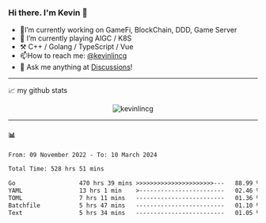 ### Hi there. I'm Kevin 👋

- 🔭I’m currently working on GameFi, BlockChain, DDD, Game Server
- 🌱 I’m currently playing AIGC / K8S
-   :hammer_and_pick: C++ / Golang / TypeScript / Vue
- 📫How to reach me: [@kevinlincg](https://twitter.com/kevinlincg) 
-   :thought_balloon: Ask me anything at [Discussions](https://github.com/kevinlincg/kevinlincg/discussions/new)!

---

📈 my github stats

<p align="center"> <img src="https://github-readme-stats-ouuan.vercel.app/api?username=kevinlincg&theme=dark&show_icons=true&count_private=true" alt="kevinlincg" />

---

#### :bar_chart: 

<!--START_SECTION:waka-->

```txt
From: 09 November 2022 - To: 10 March 2024

Total Time: 528 hrs 51 mins

Go                  470 hrs 39 mins >>>>>>>>>>>>>>>>>>>>>>---   88.99 %
YAML                13 hrs 1 min    >------------------------   02.46 %
TOML                7 hrs 11 mins   -------------------------   01.36 %
Batchfile           5 hrs 47 mins   -------------------------   01.10 %
Text                5 hrs 34 mins   -------------------------   01.05 %
```

<!--END_SECTION:waka-->
